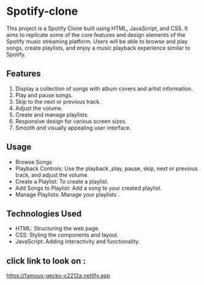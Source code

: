 # Spotify-clone

This project is a Spotify Clone built using HTML, JavaScript, and CSS. It aims to replicate some of the core features and design elements of the Spotify music streaming platform. Users will be able to browse and play songs, create playlists, and enjoy a music playback experience similar to Spotify.
## Features
1) Display a collection of songs with album covers and artist information.
2) Play and pause songs.
3) Skip to the next or previous track.
4) Adjust the volume.
5) Create and manage playlists.
6) Responsive design for various screen sizes.
7) Smooth and visually appealing user interface.
   
## Usage

- Browse Songs
- Playback Controls: Use the playback ,play, pause, skip, next or previous track, and adjust the volume.
- Create a Playlist: To create a playlist.
- Add Songs to Playlist: Add a song to your created playlist.
- Manage Playlists: Manage your playlists .

## Technologies Used
- HTML: Structuring the web page.
- CSS: Styling the components and layout.
- JavaScript: Adding interactivity and functionality.

## click link to look on :
https://famous-gecko-c2212a.netlify.app
